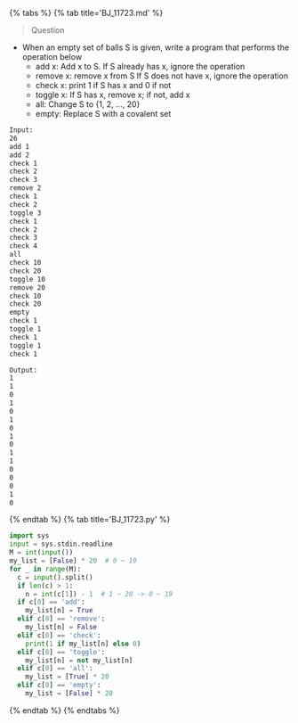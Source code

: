 {% tabs %}
{% tab title='BJ_11723.md' %}

> Question

* When an empty set of balls S is given, write a program that performs the operation below
  * add x: Add x to S.  If S already has x, ignore the operation
  * remove x: remove x from S  If S does not have x, ignore the operation
  * check x: print 1 if S has x and 0 if not
  * toggle x: If S has x, remove x; if not, add x
  * all: Change S to {1, 2, ..., 20}
  * empty: Replace S with a covalent set

```txt
Input:
26
add 1
add 2
check 1
check 2
check 3
remove 2
check 1
check 2
toggle 3
check 1
check 2
check 3
check 4
all
check 10
check 20
toggle 10
remove 20
check 10
check 20
empty
check 1
toggle 1
check 1
toggle 1
check 1

Output:
1
1
0
1
0
1
0
1
0
1
1
0
0
0
1
0
```

{% endtab %}
{% tab title='BJ_11723.py' %}

```py
import sys
input = sys.stdin.readline
M = int(input())
my_list = [False] * 20  # 0 ~ 19
for _ in range(M):
  c = input().split()
  if len(c) > 1:
    n = int(c[1]) - 1  # 1 ~ 20 -> 0 ~ 19
  if c[0] == 'add':
    my_list[n] = True
  elif c[0] == 'remove':
    my_list[n] = False
  elif c[0] == 'check':
    print(1 if my_list[n] else 0)
  elif c[0] == 'toggle':
    my_list[n] = not my_list[n]
  elif c[0] == 'all':
    my_list = [True] * 20
  elif c[0] == 'empty':
    my_list = [False] * 20
```

{% endtab %}
{% endtabs %}
